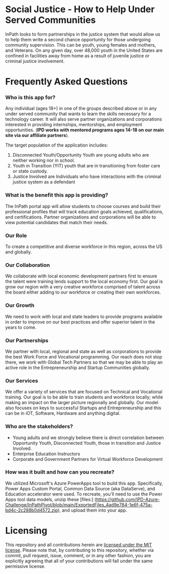 # Social Justice - How to Help Under Served Communities

InPath looks to form partnerships in the justice system that would allow us to help them write a second chance opportunity for those undergoing community supervision. This can be youth, young females and mothers, and Veterans. On any given day, over 48,000 youth in the United States are confined in facilities away from home as a result of juvenile justice or criminal justice involvement.


# Frequently Asked Questions
### Who is this app for?

Any individual (ages 18+) in one of the groups described above or in any under served community that wants to learn the skills necessary for a technology career. It will also serve partner organizations and corporations interested in providing internships, mentorships, and employment opportunities. (**IPD works with mentored programs ages 14-18 on our main site via our affiliate partners**).

The target population of the application includes:

1.  Disconnected Youth/Opportunity Youth are young adults who are neither working nor in school.
2.  Youth in Transition (YIT) youth that are in transitioning from foster care or state custody.
3. Justice Involved are Individuals who have interactions with the criminal justice system as a defendant

### What is the benefit this app is providing?

The InPath portal app will allow students to choose courses and build their professional profiles that will track education goals achieved, qualifications, and certifications. Partner organizations and corporations will be able to view potential candidates that match their needs.

### **Our Role**
To create a competitive and diverse workforce in this region, across the US and globally.

### **Our Collaboration**

We collaborate with local economic development partners first to ensure the talent were training lends support to the local economy first. Our goal is grow our region with a very creative workforce comprised of talent across the board either adding to our workforce or creating their own workforces.


### **Our Growth**
We need to work with local and state leaders to provide programs available in order to improve on our best practices and offer superior talent in the years to come.

### **Our Partnerships**
We partner with local, regional and state as well as corporations to provide the best Work Force and Vocational programming. Our reach does not stop there, we work with Global Tech Partners so that we may be able to play an active role in the Entrepreneurship and Startup Communities globally.

### **Our Services**
We offer a variety of services that are focused on Technical and Vocational training. Our goal is to be able to train students and workforce locally; while making an impact on the larger picture regionally and globally. Our model also focuses on keys to successful Startups and Entrepreneurship and this can be in iOT, Software, Hardware and anything digital.

### Who are the stakeholders?

-   Young adults and we strongly believe there is direct correlation between Opportunity Youth, Disconnected Youth, those in transition and Justice Involved.
-   Enterprise Education Instructors
-   Corporate and Government Partners for Virtual Workforce Development

### How was it built and how can you recreate?
We utilized Microsoft's Azure PowerApps tool to build this app. Specifically, Power Apps Custom Portal, Common Data Source (aka DataServe), and Education accelerator were used. To recreate, you'll need to use the Power Apps tool data models, unzip these [files:] (https://github.com/IPD-Azure-Challenge/InPathPivot/blob/main/ExportedFiles_4ad9e784-1e6f-475a-bd4c-2c288b0d4572.zip), and upload them into your app. 

# Licensing

This repository and all contributions herein are [licensed under the MIT license](https://github.com/IPD-Azure-Challenge/InPathPivot/blob/main/LICENSE). Please note that, by contributing to this repository, whether via commit, pull request, issue, comment, or in any other fashion, you are explicitly agreeing that all of your contributions will fall under the same permissive license.

